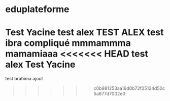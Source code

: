 # eduplateforme

Test Yacine
test alex
TEST ALEX
test ibra
compliqué
mmmammma
mamamiaaa
<<<<<<< HEAD
test alex Test Yacine
=======
test brahima ajout
>>>>>>> c0b981253aa16d0b72f25124d50c5a677d7002e0
